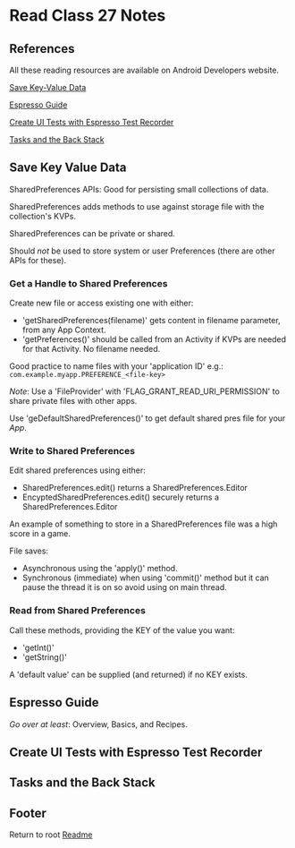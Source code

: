 # Read Class 27 Notes

## References

All these reading resources are available on Android Developers website.

[Save Key-Value Data](https://developer.android.com/training/data-storage/shared-preferences)

[Espresso Guide](https://developer.android.com/training/testing/espresso)

[Create UI Tests with Espresso Test Recorder](https://developer.android.com/studio/test/other-testing-tools/espresso-test-recorder)

[Tasks and the Back Stack](https://developer.android.com/guide/components/activities/tasks-and-back-stack)

## Save Key Value Data

SharedPreferences APIs: Good for persisting small collections of data.

SharedPreferences adds methods to use against storage file with the collection's KVPs.

SharedPreferences can be private or shared.

Should *not* be used to store system or user Preferences (there are other APIs for these).

### Get a Handle to Shared Preferences

Create new file or access existing one with either:

- 'getSharedPreferences(filename)' gets content in filename parameter, from any App Context.
- 'getPreferences()' should be called from an Activity if KVPs are needed for that Activity. No filename needed.

Good practice to name files with your 'application ID' e.g.: `com.example.myapp.PREFERENCE_<file-key>`

*Note*: Use a 'FileProvider' with 'FLAG_GRANT_READ_URI_PERMISSION' to share private files with other apps.

Use 'geDefaultSharedPreferences()' to get default shared pres file for your *App*.

### Write to Shared Preferences

Edit shared preferences using either:

- SharedPreferences.edit() returns a SharedPreferences.Editor
- EncyptedSharedPreferences.edit() securely returns a SharedPreferences.Editor

An example of something to store in a SharedPreferences file was a high score in a game.

File saves:

- Asynchronous using the 'apply()' method.
- Synchronous (immediate) when using 'commit()' method but it can pause the thread it is on so avoid using on main thread.

### Read from Shared Preferences

Call these methods, providing the KEY of the value you want:

- 'getInt()'
- 'getString()'

A 'default value' can be supplied (and returned) if no KEY exists.

## Espresso Guide

*Go over at least*: Overview, Basics, and Recipes.

## Create UI Tests with Espresso Test Recorder

## Tasks and the Back Stack

## Footer

Return to root [Readme](../README.html)
